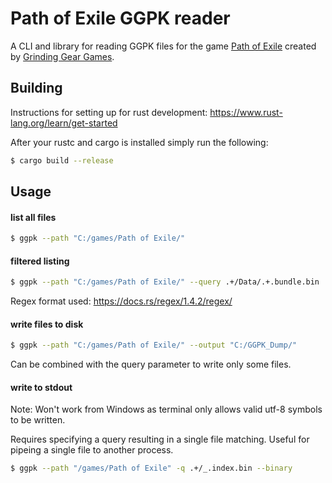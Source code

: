 # Path of Exile GGPK reader

A CLI and library for reading GGPK files for the game [Path of Exile](pathofexile.com/) created by [Grinding Gear Games](https://www.grindinggear.com/).


## Building

Instructions for setting up for rust development:
https://www.rust-lang.org/learn/get-started

After your rustc and cargo is installed simply run the following:
```sh
$ cargo build --release
```

## Usage

#### list all files
```sh
$ ggpk --path "C:/games/Path of Exile/"
```

#### filtered listing
```sh
$ ggpk --path "C:/games/Path of Exile/" --query .+/Data/.+.bundle.bin
```
Regex format used: https://docs.rs/regex/1.4.2/regex/

#### write files to disk
```sh
$ ggpk --path "C:/games/Path of Exile/" --output "C:/GGPK_Dump/"
```
Can be combined with the query parameter to write only some files.

#### write to stdout
Note: Won't work from Windows as terminal only allows valid utf-8 symbols to be written.

Requires specifying a query resulting in a single file matching.
Useful for pipeing a single file to another process.
```sh
$ ggpk --path "/games/Path of Exile" -q .+/_.index.bin --binary
```
